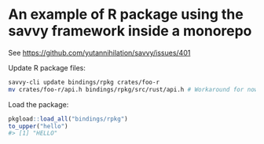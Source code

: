 # An example of R package using the savvy framework inside a monorepo

See <https://github.com/yutannihilation/savvy/issues/401>

Update R package files:

```sh
savvy-cli update bindings/rpkg crates/foo-r
mv crates/foo-r/api.h bindings/rpkg/src/rust/api.h # Workaround for now
```

Load the package:

```r
pkgload::load_all("bindings/rpkg")
to_upper("hello")
#> [1] "HELLO"
```
